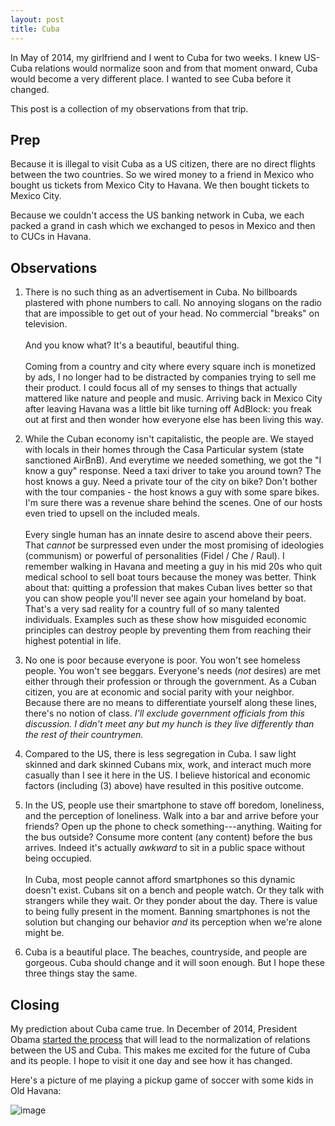```yaml
---
layout: post
title: Cuba
---
```


In May of 2014, my girlfriend and I went to Cuba for two weeks. I knew US-Cuba relations would normalize soon and from that moment onward, Cuba would become a very different place. I wanted to see Cuba before it changed.

This post is a collection of my observations from that trip.

## Prep

Because it is illegal to visit Cuba as a US citizen, there are no direct flights between the two countries. So we wired money to a friend in Mexico who bought us tickets from Mexico City to Havana. We then bought tickets to Mexico City.

Because we couldn't access the US banking network in Cuba, we each packed a grand in cash which we exchanged to pesos in Mexico and then to CUCs in Havana.

## Observations

1. There is no such thing as an advertisement in Cuba. No billboards plastered with phone numbers to call. No annoying slogans on the radio that are impossible to get out of your head. No commercial "breaks" on television. 
<br/><br/>
And you know what? It's a beautiful, beautiful thing. 
<br/><br/>
Coming from a country and city where every square inch is monetized by ads, I no longer had to be distracted by companies trying to sell me their product. I could focus all of my senses to things that actually mattered like nature and people and music. Arriving back in Mexico City after leaving Havana was a little bit like turning off AdBlock: you freak out at first and then wonder how everyone else has been living this way.

2. While the Cuban economy isn't capitalistic, the people are. We stayed with locals in their homes through the Casa Particular system (state sanctioned AirBnB). And everytime we needed something, we got the "I know a guy" response. Need a taxi driver to take you around town? The host knows a guy. Need a private tour of the city on bike? Don't bother with the tour companies - the host knows a guy with some spare bikes. I'm sure there was a revenue share behind the scenes. One of our hosts even tried to upsell on the included meals. 
<br/><br/>
Every single human has an innate desire to ascend above their peers. That *cannot* be surpressed even under the most promising of ideologies (communism) or powerful of personalities (Fidel / Che / Raul). I remember walking in Havana and meeting a guy in his mid 20s who quit medical school to sell boat tours because the money was better. Think about that: quitting a profession that makes Cuban lives better so that you can show people you'll never see again your homeland by boat. That's a very sad reality for a country full of so many talented individuals. Examples such as these show how misguided economic principles can destroy people by preventing them from reaching their highest potential in life. 

3. No one is poor because everyone is poor. You won't see homeless people. You won't see beggars. Everyone's needs (*not*  desires) are met either through their profession or through the government. As a Cuban citizen, you are at economic and social parity with your neighbor. Because there are no means to differentiate yourself along these lines, there's no notion of class. *I'll exclude government officials from this discussion. I didn't meet any but my hunch is they live differently than the rest of their countrymen.*  

4. Compared to the US, there is less segregation in Cuba. I saw light skinned and dark skinned Cubans mix, work, and interact much more casually than I see it here in the US. I believe historical and economic factors (including (3) above) have resulted in this positive outcome.

5. In the US, people use their smartphone to stave off boredom, loneliness, and the perception of loneliness. Walk into a bar and arrive before your friends? Open up the phone to check something---anything. Waiting for the bus outside? Consume more content (any content) before the bus arrives. Indeed it's actually *awkward* to sit in a public space without being occupied. 
<br/><br/>
In Cuba, most people cannot afford smartphones so this dynamic doesn't exist. Cubans sit on a bench and people watch. Or they talk with strangers while they wait. Or they ponder about the day.  There is value to being fully present in the moment. Banning smartphones is not the solution but changing our behavior *and* its perception when we're alone might be. 

6. Cuba is a beautiful place. The beaches, countryside, and people are gorgeous. Cuba should change and it will soon enough. But I hope these three things stay the same.  

## Closing

My prediction about Cuba came true. In December of 2014, President Obama [started the process](http://en.wikipedia.org/wiki/Cuban_Thaw) that will lead to the normalization of relations between the US and Cuba.  This makes me excited for the future of Cuba and its people. I hope to visit it one day and see how it has changed. 

Here's a picture of me playing a pickup game of soccer with some kids in Old Havana:

![image](http://i.imgur.com/wq0D30f.jpg)
